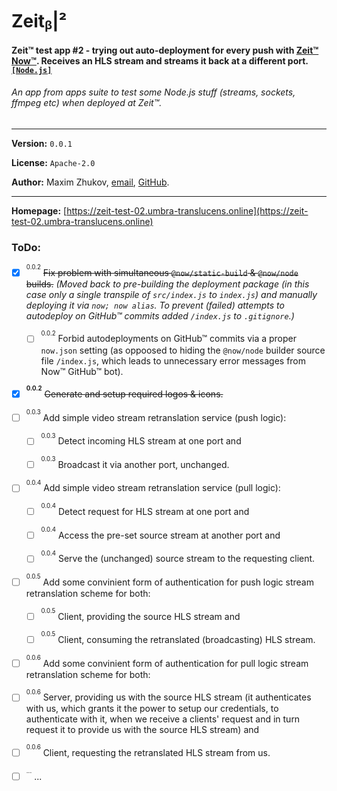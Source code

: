 # Zeitᵦ|²
#### Zeit™ test app #2 - trying out auto-deployment for every push with [Zeit™](https://zeit.co) [Now™](https://zeit.co/now). Receives an HLS stream and streams it back at a different port. [`[Node.js]`](https://nodejs.org)
###### *An app from apps suite to test some Node.js stuff (streams, sockets, ffmpeg etc) when deployed at Zeit™.*

<hr>

**Version:** ```0.0.1```

**License:** ```Apache-2.0```

**Author:** Maxim Zhukov, [email](mailto:mzhukov31415dev@gmail.com), [GitHub](https://github.com/mzhukov1973).

<hr>

**Homepage:** [https://zeit-test-02.umbra-translucens.online](https://zeit-test-02.umbra-translucens.online)

### ToDo:

- [x] <sup><sup>0.0.2</sup></sup> <del>Fix problem with simultaneous `@now/static-build` & `@now/node` builds.</del> *(Moved back to pre-building the deployment package (in this case only a single transpile of `src/index.js` to `index.js`) and manually deploying it via `now; now alias`. To prevent (failed) attempts to autodeploy on GitHub™ commits added `/index.js` to `.gitignore`.)*

  - [ ] <sup><sup>0.0.2</sup></sup> Forbid autodeployments on GitHub™ commits via a proper `now.json` setting (as oppoosed to hiding the `@now/node` builder source file `/index.js`, which leads to unnecessary error messages from Now™ GitHub™ bot).
  
- [x] <sup><sup>**0.0.2**</sup></sup> <del>Generate and setup required logos & icons.</del>

- [ ] <sup><sup>0.0.3</sup></sup> Add simple video stream retranslation service (push logic):

  - [ ] <sup><sup>0.0.3</sup></sup> Detect incoming HLS stream at one port and
  
  - [ ] <sup><sup>0.0.3</sup></sup> Broadcast it via another port, unchanged.

- [ ] <sup><sup>0.0.4</sup></sup> Add simple video stream retranslation service (pull logic):

  - [ ] <sup><sup>0.0.4</sup></sup> Detect request for HLS stream at one port and
  
  - [ ] <sup><sup>0.0.4</sup></sup> Access the pre-set source stream at another port and
  
  - [ ] <sup><sup>0.0.4</sup></sup> Serve the (unchanged) source stream to the requesting client.

- [ ] <sup><sup>0.0.5</sup></sup> Add some convinient form of authentication for push logic stream retranslation scheme for both:
  - [ ] <sup><sup>0.0.5</sup></sup> Client, providing the source HLS stream and
  
  - [ ] <sup><sup>0.0.5</sup></sup> Client, consuming the retranslated (broadcasting) HLS stream.

- [ ] <sup><sup>0.0.6</sup></sup> Add some convinient form of authentication for pull logic stream retranslation scheme for both:

- [ ] <sup><sup>0.0.6</sup></sup> Server, providing us with the source HLS stream (it authenticates with us, which grants it the power to setup our credentials, to authenticate with it, when we receive a clients' request and in turn request it to provide us with the source HLS stream) and

- [ ] <sup><sup>0.0.6</sup></sup> Client, requesting the retranslated HLS stream from us.
  
- [ ] <sup><sup>...</sup></sup> ...
